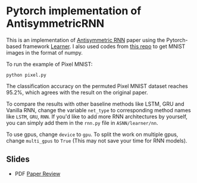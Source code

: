 # Pytorch implementation of AntisymmetricRNN
This is an implementation of [Antisymmetric RNN](https://openreview.net/pdf?id=ryxepo0cFX)
paper using the Pytorch-based framework [Learner](https://github.com/jpzxshi/learner). I also used codes from [this repo](https://github.com/hsjeong5/MNIST-for-Numpy) to get MNIST images in the format of numpy.

To run the example of Pixel MNIST:
```
python pixel.py
```

The classification accuracy on the permuted Pixel MNIST dataset reaches 95.2%, which agrees with the result on the original paper.

To compare the results with other baseline methods like LSTM, GRU and Vanilla RNN, change the variable `net_type` to corresponding method names like `LSTM`, `GRU`, `RNN`. If you'd like to add more RNN architectures by yourself, you can simply add them in the `rnn.py` file in `ASNN/learner/nn`. 

To use gpus, change `device` to `gpu`. To split the work on multiple gpus, change `multi_gpus` to `True` (This may not save your time for RNN models).

## Slides
* PDF [Paper Review](Antisymmetric_RNN.pdf)


